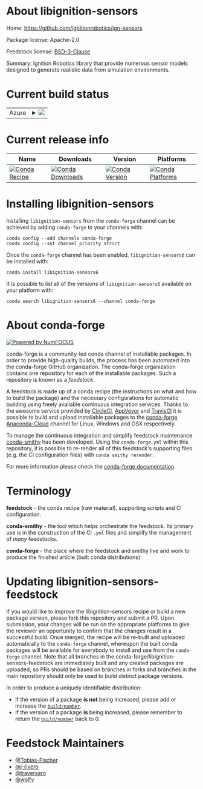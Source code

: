 About libignition-sensors
=========================

Home: https://github.com/ignitionrobotics/ign-sensors

Package license: Apache-2.0

Feedstock license: [BSD-3-Clause](https://github.com/conda-forge/libignition-sensors-feedstock/blob/master/LICENSE.txt)

Summary: Ignition Robotics library that provide numerous sensor models designed to generate realistic data from simulation environments.

Current build status
====================


<table>
    
  <tr>
    <td>Azure</td>
    <td>
      <details>
        <summary>
          <a href="https://dev.azure.com/conda-forge/feedstock-builds/_build/latest?definitionId=12247&branchName=master">
            <img src="https://dev.azure.com/conda-forge/feedstock-builds/_apis/build/status/libignition-sensors-feedstock?branchName=master">
          </a>
        </summary>
        <table>
          <thead><tr><th>Variant</th><th>Status</th></tr></thead>
          <tbody><tr>
              <td>linux_64_ogre1.10</td>
              <td>
                <a href="https://dev.azure.com/conda-forge/feedstock-builds/_build/latest?definitionId=12247&branchName=master">
                  <img src="https://dev.azure.com/conda-forge/feedstock-builds/_apis/build/status/libignition-sensors-feedstock?branchName=master&jobName=linux&configuration=linux_64_ogre1.10" alt="variant">
                </a>
              </td>
            </tr><tr>
              <td>linux_64_ogre1.12</td>
              <td>
                <a href="https://dev.azure.com/conda-forge/feedstock-builds/_build/latest?definitionId=12247&branchName=master">
                  <img src="https://dev.azure.com/conda-forge/feedstock-builds/_apis/build/status/libignition-sensors-feedstock?branchName=master&jobName=linux&configuration=linux_64_ogre1.12" alt="variant">
                </a>
              </td>
            </tr><tr>
              <td>osx_64_ogre1.10</td>
              <td>
                <a href="https://dev.azure.com/conda-forge/feedstock-builds/_build/latest?definitionId=12247&branchName=master">
                  <img src="https://dev.azure.com/conda-forge/feedstock-builds/_apis/build/status/libignition-sensors-feedstock?branchName=master&jobName=osx&configuration=osx_64_ogre1.10" alt="variant">
                </a>
              </td>
            </tr><tr>
              <td>osx_64_ogre1.12</td>
              <td>
                <a href="https://dev.azure.com/conda-forge/feedstock-builds/_build/latest?definitionId=12247&branchName=master">
                  <img src="https://dev.azure.com/conda-forge/feedstock-builds/_apis/build/status/libignition-sensors-feedstock?branchName=master&jobName=osx&configuration=osx_64_ogre1.12" alt="variant">
                </a>
              </td>
            </tr><tr>
              <td>win_64_ogre1.10</td>
              <td>
                <a href="https://dev.azure.com/conda-forge/feedstock-builds/_build/latest?definitionId=12247&branchName=master">
                  <img src="https://dev.azure.com/conda-forge/feedstock-builds/_apis/build/status/libignition-sensors-feedstock?branchName=master&jobName=win&configuration=win_64_ogre1.10" alt="variant">
                </a>
              </td>
            </tr><tr>
              <td>win_64_ogre1.12</td>
              <td>
                <a href="https://dev.azure.com/conda-forge/feedstock-builds/_build/latest?definitionId=12247&branchName=master">
                  <img src="https://dev.azure.com/conda-forge/feedstock-builds/_apis/build/status/libignition-sensors-feedstock?branchName=master&jobName=win&configuration=win_64_ogre1.12" alt="variant">
                </a>
              </td>
            </tr>
          </tbody>
        </table>
      </details>
    </td>
  </tr>
</table>

Current release info
====================

| Name | Downloads | Version | Platforms |
| --- | --- | --- | --- |
| [![Conda Recipe](https://img.shields.io/badge/recipe-libignition--sensors6-green.svg)](https://anaconda.org/conda-forge/libignition-sensors6) | [![Conda Downloads](https://img.shields.io/conda/dn/conda-forge/libignition-sensors6.svg)](https://anaconda.org/conda-forge/libignition-sensors6) | [![Conda Version](https://img.shields.io/conda/vn/conda-forge/libignition-sensors6.svg)](https://anaconda.org/conda-forge/libignition-sensors6) | [![Conda Platforms](https://img.shields.io/conda/pn/conda-forge/libignition-sensors6.svg)](https://anaconda.org/conda-forge/libignition-sensors6) |

Installing libignition-sensors
==============================

Installing `libignition-sensors` from the `conda-forge` channel can be achieved by adding `conda-forge` to your channels with:

```
conda config --add channels conda-forge
conda config --set channel_priority strict
```

Once the `conda-forge` channel has been enabled, `libignition-sensors6` can be installed with:

```
conda install libignition-sensors6
```

It is possible to list all of the versions of `libignition-sensors6` available on your platform with:

```
conda search libignition-sensors6 --channel conda-forge
```


About conda-forge
=================

[![Powered by NumFOCUS](https://img.shields.io/badge/powered%20by-NumFOCUS-orange.svg?style=flat&colorA=E1523D&colorB=007D8A)](http://numfocus.org)

conda-forge is a community-led conda channel of installable packages.
In order to provide high-quality builds, the process has been automated into the
conda-forge GitHub organization. The conda-forge organization contains one repository
for each of the installable packages. Such a repository is known as a *feedstock*.

A feedstock is made up of a conda recipe (the instructions on what and how to build
the package) and the necessary configurations for automatic building using freely
available continuous integration services. Thanks to the awesome service provided by
[CircleCI](https://circleci.com/), [AppVeyor](https://www.appveyor.com/)
and [TravisCI](https://travis-ci.com/) it is possible to build and upload installable
packages to the [conda-forge](https://anaconda.org/conda-forge)
[Anaconda-Cloud](https://anaconda.org/) channel for Linux, Windows and OSX respectively.

To manage the continuous integration and simplify feedstock maintenance
[conda-smithy](https://github.com/conda-forge/conda-smithy) has been developed.
Using the ``conda-forge.yml`` within this repository, it is possible to re-render all of
this feedstock's supporting files (e.g. the CI configuration files) with ``conda smithy rerender``.

For more information please check the [conda-forge documentation](https://conda-forge.org/docs/).

Terminology
===========

**feedstock** - the conda recipe (raw material), supporting scripts and CI configuration.

**conda-smithy** - the tool which helps orchestrate the feedstock.
                   Its primary use is in the construction of the CI ``.yml`` files
                   and simplify the management of *many* feedstocks.

**conda-forge** - the place where the feedstock and smithy live and work to
                  produce the finished article (built conda distributions)


Updating libignition-sensors-feedstock
======================================

If you would like to improve the libignition-sensors recipe or build a new
package version, please fork this repository and submit a PR. Upon submission,
your changes will be run on the appropriate platforms to give the reviewer an
opportunity to confirm that the changes result in a successful build. Once
merged, the recipe will be re-built and uploaded automatically to the
`conda-forge` channel, whereupon the built conda packages will be available for
everybody to install and use from the `conda-forge` channel.
Note that all branches in the conda-forge/libignition-sensors-feedstock are
immediately built and any created packages are uploaded, so PRs should be based
on branches in forks and branches in the main repository should only be used to
build distinct package versions.

In order to produce a uniquely identifiable distribution:
 * If the version of a package **is not** being increased, please add or increase
   the [``build/number``](https://docs.conda.io/projects/conda-build/en/latest/resources/define-metadata.html#build-number-and-string).
 * If the version of a package **is** being increased, please remember to return
   the [``build/number``](https://docs.conda.io/projects/conda-build/en/latest/resources/define-metadata.html#build-number-and-string)
   back to 0.

Feedstock Maintainers
=====================

* [@Tobias-Fischer](https://github.com/Tobias-Fischer/)
* [@j-rivero](https://github.com/j-rivero/)
* [@traversaro](https://github.com/traversaro/)
* [@wolfv](https://github.com/wolfv/)

